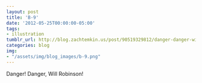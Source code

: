 ```yaml
---
layout: post
title: 'B-9'
date: '2012-05-25T00:00:00-05:00'
tags:
- illustration
tumblr_url: http://blog.zachtemkin.us/post/90519329812/danger-danger-will-robinson
categories: blog
img:
- "/assets/img/blog_images/b-9.png" 
---
```

Danger! Danger, Will Robinson!
